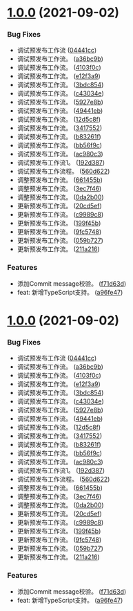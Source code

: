 # [1.0.0](https://github.com/GuanWeihua/workflow/compare/v1.1.0-beta...v1.0.0) (2021-09-02)


### Bug Fixes

* 调试预发布工作流 ([04441cc](https://github.com/GuanWeihua/workflow/commit/04441ccc3b1586b20acd1cdcc29338bb23f6cb50))
* 调试预发布工作流。 ([a36bc9b](https://github.com/GuanWeihua/workflow/commit/a36bc9bd3124ff8b43a4107e8380750ea92b4a88))
* 调试预发布工作流。 ([4103f0c](https://github.com/GuanWeihua/workflow/commit/4103f0c79ec3499edad7f3bd8f5dad804494f265))
* 调试预发布工作流。 ([e12f3a9](https://github.com/GuanWeihua/workflow/commit/e12f3a98ab0cf3974beeb3586f59e4d3d69f205a))
* 调试预发布工作流。 ([3bdc854](https://github.com/GuanWeihua/workflow/commit/3bdc85478bcf6ccbc19e7a6184da3d40a175b66d))
* 调试预发布工作流。 ([c43034e](https://github.com/GuanWeihua/workflow/commit/c43034e602a2cfdfbe40d9730dc80e64eb3ab0a5))
* 调试预发布工作流。 ([5927e8b](https://github.com/GuanWeihua/workflow/commit/5927e8bfb7ebb8d72f195aa817369d15757e0a84))
* 调试预发布工作流。 ([49441eb](https://github.com/GuanWeihua/workflow/commit/49441eb94db5828d7e15ba9af73aa24416bf72ff))
* 调试预发布工作流。 ([12d5c8f](https://github.com/GuanWeihua/workflow/commit/12d5c8fb10ca7a7c4fd0920347b0dd5165ee4ee7))
* 调试预发布工作流。 ([3417552](https://github.com/GuanWeihua/workflow/commit/3417552c7a0bfda059bd909ccb5c511e93c9369b))
* 调试预发布工作流。 ([b83261f](https://github.com/GuanWeihua/workflow/commit/b83261fb85acf3756c2399694e8959dbb4b76ba0))
* 调试预发布工作流。 ([bb56f9c](https://github.com/GuanWeihua/workflow/commit/bb56f9c9fe4233967f11d7d199bc2ccc92b3fced))
* 调试预发布工作流。 ([ac980c3](https://github.com/GuanWeihua/workflow/commit/ac980c399407347d34bc2a3f8c8e02d50cbcdaef))
* 调试预发布工作流1。 ([192d387](https://github.com/GuanWeihua/workflow/commit/192d387b8ea96b2ca01c17985f8cd6114b6ac16a))
* 调试预发布工作流程。 ([560d622](https://github.com/GuanWeihua/workflow/commit/560d622be519b3af8616f3d735b752f41ccca876))
* 调整预发布工作流。 ([661455b](https://github.com/GuanWeihua/workflow/commit/661455b72a17b4b3db126364bab8c3c9dc0a581a))
* 调整预发布工作流。 ([3ec7f46](https://github.com/GuanWeihua/workflow/commit/3ec7f46f82a0eee7a858bec66af6ca00bfa0b0de))
* 调整预发布工作流。 ([0da2b00](https://github.com/GuanWeihua/workflow/commit/0da2b0035b18c1be382ad668e8b33577fa93623c))
* 更新预发布工作流。 ([20cd5ef](https://github.com/GuanWeihua/workflow/commit/20cd5efe2e704d4d920f7cf67adc4fa5645e50a7))
* 更新预发布工作流。 ([c9989c8](https://github.com/GuanWeihua/workflow/commit/c9989c82c8fe6d87a992a7fc74deefef90dfb4c5))
* 更新预发布工作流。 ([199f45b](https://github.com/GuanWeihua/workflow/commit/199f45b7108cd3717da4c07fb64fa979e28c64f6))
* 更新预发布工作流。 ([9fc5748](https://github.com/GuanWeihua/workflow/commit/9fc574822cc074a7c2ebb427bd018be4762b96c5))
* 更新预发布工作流。 ([059b727](https://github.com/GuanWeihua/workflow/commit/059b7273355a7e08153ab49f464f6e3f05bb1623))
* 更新预发布工作流。 ([211a216](https://github.com/GuanWeihua/workflow/commit/211a216073ff8f891fe38f941505da769cf01607))


### Features

* 添加Commit message校验。 ([f71d63d](https://github.com/GuanWeihua/workflow/commit/f71d63d34cee9062ceff174dc169a6b053d17263))
* feat: 新增TypeScript支持。 ([a96fe47](https://github.com/GuanWeihua/workflow/commit/a96fe470bfa841970cc55992b0080efa26a80d0a))



# [1.0.0](https://github.com/GuanWeihua/workflow/compare/v1.1.0-beta...v1.0.0) (2021-09-02)


### Bug Fixes

* 调试预发布工作流 ([04441cc](https://github.com/GuanWeihua/workflow/commit/04441ccc3b1586b20acd1cdcc29338bb23f6cb50))
* 调试预发布工作流。 ([a36bc9b](https://github.com/GuanWeihua/workflow/commit/a36bc9bd3124ff8b43a4107e8380750ea92b4a88))
* 调试预发布工作流。 ([4103f0c](https://github.com/GuanWeihua/workflow/commit/4103f0c79ec3499edad7f3bd8f5dad804494f265))
* 调试预发布工作流。 ([e12f3a9](https://github.com/GuanWeihua/workflow/commit/e12f3a98ab0cf3974beeb3586f59e4d3d69f205a))
* 调试预发布工作流。 ([3bdc854](https://github.com/GuanWeihua/workflow/commit/3bdc85478bcf6ccbc19e7a6184da3d40a175b66d))
* 调试预发布工作流。 ([c43034e](https://github.com/GuanWeihua/workflow/commit/c43034e602a2cfdfbe40d9730dc80e64eb3ab0a5))
* 调试预发布工作流。 ([5927e8b](https://github.com/GuanWeihua/workflow/commit/5927e8bfb7ebb8d72f195aa817369d15757e0a84))
* 调试预发布工作流。 ([49441eb](https://github.com/GuanWeihua/workflow/commit/49441eb94db5828d7e15ba9af73aa24416bf72ff))
* 调试预发布工作流。 ([12d5c8f](https://github.com/GuanWeihua/workflow/commit/12d5c8fb10ca7a7c4fd0920347b0dd5165ee4ee7))
* 调试预发布工作流。 ([3417552](https://github.com/GuanWeihua/workflow/commit/3417552c7a0bfda059bd909ccb5c511e93c9369b))
* 调试预发布工作流。 ([b83261f](https://github.com/GuanWeihua/workflow/commit/b83261fb85acf3756c2399694e8959dbb4b76ba0))
* 调试预发布工作流。 ([bb56f9c](https://github.com/GuanWeihua/workflow/commit/bb56f9c9fe4233967f11d7d199bc2ccc92b3fced))
* 调试预发布工作流。 ([ac980c3](https://github.com/GuanWeihua/workflow/commit/ac980c399407347d34bc2a3f8c8e02d50cbcdaef))
* 调试预发布工作流1。 ([192d387](https://github.com/GuanWeihua/workflow/commit/192d387b8ea96b2ca01c17985f8cd6114b6ac16a))
* 调试预发布工作流程。 ([560d622](https://github.com/GuanWeihua/workflow/commit/560d622be519b3af8616f3d735b752f41ccca876))
* 调整预发布工作流。 ([661455b](https://github.com/GuanWeihua/workflow/commit/661455b72a17b4b3db126364bab8c3c9dc0a581a))
* 调整预发布工作流。 ([3ec7f46](https://github.com/GuanWeihua/workflow/commit/3ec7f46f82a0eee7a858bec66af6ca00bfa0b0de))
* 调整预发布工作流。 ([0da2b00](https://github.com/GuanWeihua/workflow/commit/0da2b0035b18c1be382ad668e8b33577fa93623c))
* 更新预发布工作流。 ([20cd5ef](https://github.com/GuanWeihua/workflow/commit/20cd5efe2e704d4d920f7cf67adc4fa5645e50a7))
* 更新预发布工作流。 ([c9989c8](https://github.com/GuanWeihua/workflow/commit/c9989c82c8fe6d87a992a7fc74deefef90dfb4c5))
* 更新预发布工作流。 ([199f45b](https://github.com/GuanWeihua/workflow/commit/199f45b7108cd3717da4c07fb64fa979e28c64f6))
* 更新预发布工作流。 ([9fc5748](https://github.com/GuanWeihua/workflow/commit/9fc574822cc074a7c2ebb427bd018be4762b96c5))
* 更新预发布工作流。 ([059b727](https://github.com/GuanWeihua/workflow/commit/059b7273355a7e08153ab49f464f6e3f05bb1623))
* 更新预发布工作流。 ([211a216](https://github.com/GuanWeihua/workflow/commit/211a216073ff8f891fe38f941505da769cf01607))


### Features

* 添加Commit message校验。 ([f71d63d](https://github.com/GuanWeihua/workflow/commit/f71d63d34cee9062ceff174dc169a6b053d17263))
* feat: 新增TypeScript支持。 ([a96fe47](https://github.com/GuanWeihua/workflow/commit/a96fe470bfa841970cc55992b0080efa26a80d0a))



